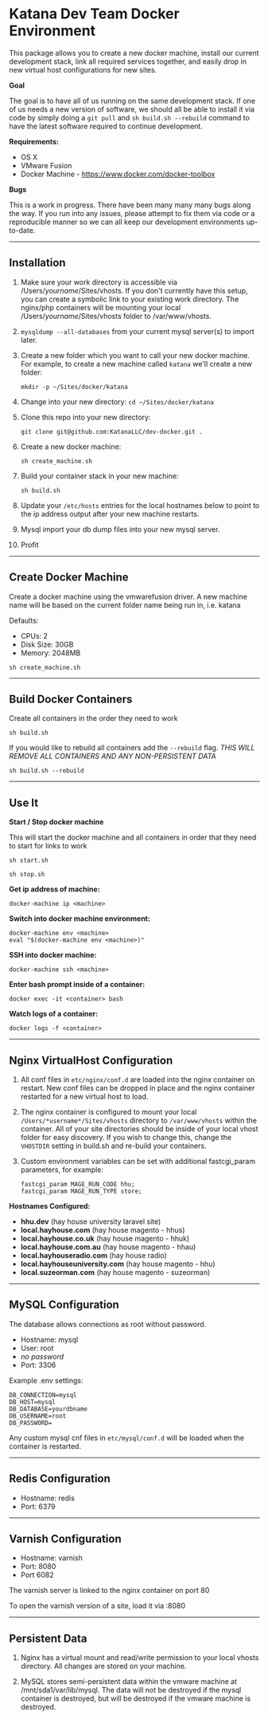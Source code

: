 # Katana Dev Team Docker Environment

This package allows you to create a new docker machine, install our current development stack, 
link all required services together, and easily drop in new virtual host configurations for new sites.

**Goal**

The goal is to have all of us running on the same development stack. If one of us needs a new version of software, 
we should all be able to install it via code by simply doing a `git pull` and `sh build.sh --rebuild` command to have
the latest software required to continue development.

**Requirements:**

* OS X
* VMware Fusion
* Docker Machine - https://www.docker.com/docker-toolbox

**Bugs**

This is a work in progress. There have been many many many bugs along the way. If you run into any issues, please attempt to 
fix them via code or a reproducible manner so we can all keep our development environments up-to-date.

---

## Installation

1. Make sure your work directory is accessible via /Users/*yourname*/Sites/vhosts. If you don't currently have this
setup, you can create a symbolic link to your existing work directory. The nginx/php containers will be mounting your 
local /Users/*yourname*/Sites/vhosts folder to /var/www/vhosts.

2. `mysqldump --all-databases` from your current mysql server(s) to import later.

3. Create a new folder which you want to call your new docker machine. For example, to create a new machine called `katana` we'll create a new folder:
    
    ```
    mkdir -p ~/Sites/docker/katana
    ```

4. Change into your new directory: `cd ~/Sites/docker/katana`

5. Clone this repo into your new directory:

    ```
    git clone git@github.com:KatanaLLC/dev-docker.git .
    ``` 
    
6. Create a new docker machine:

    ```
    sh create_machine.sh
    ```
    
7. Build your container stack in your new machine:

    ```
    sh build.sh
    ```
    
8. Update your `/etc/hosts` entries for the local hostnames below to point to the ip address output after your new machine restarts.

9. Mysql import your db dump files into your new mysql server.

10. Profit


---


## Create Docker Machine

Create a docker machine using the vmwarefusion driver. A new machine name will be based on the current folder name being run in, i.e. katana

Defaults:

* CPUs: 2
* Disk Size: 30GB
* Memory: 2048MB

```
sh create_machine.sh
```

---


## Build Docker Containers

Create all containers in the order they need to work

    sh build.sh
    
If you would like to rebuild all containers add the `--rebuild` flag. 
*THIS WILL REMOVE ALL CONTAINERS AND ANY NON-PERSISTENT DATA*

    sh build.sh --rebuild

    
---


## Use It

**Start / Stop docker machine**

This will start the docker machine and all containers in order that they need to start for links to work

    sh start.sh
    
    sh stop.sh

**Get ip address of machine:**

    docker-machine ip <machine>
    
**Switch into docker machine environment:**

    docker-machine env <machine>
    eval "$(docker-machine env <machine>)"
    
**SSH into docker machine:**

    docker-machine ssh <machine>
    
**Enter bash prompt inside of a container:**

    docker exec -it <container> bash

**Watch logs of a container:**

    docker logs -f <container>

    
---


## Nginx VirtualHost Configuration

1. All conf files in `etc/nginx/conf.d` are loaded into the nginx container on restart. New conf files can be dropped 
in place and the nginx container restarted for a new virtual host to load.

2. The nginx container is configured to mount your local `/Users/*username*/Sites/vhosts` directory to `/var/www/vhosts`
 within the container. All of your site directories should be inside of your local vhost folder for easy discovery. 
 If you wish to change this, change the `VHOSTDIR` setting in build.sh and re-build your containers.
 
3. Custom environment variables can be set with additional fastcgi_param parameters, for example:

    ```
    fastcgi_param MAGE_RUN_CODE hhu;
    fastcgi_param MAGE_RUN_TYPE store;
    ```    
    
**Hostnames Configured:**

* **hhu.dev** (hay house university laravel site)
* **local.hayhouse.com** (hay house magento - hhus)
* **local.hayhouse.co.uk** (hay house magento - hhuk)
* **local.hayhouse.com.au** (hay house magento - hhau)
* **local.hayhouseradio.com** (hay house radio)
* **local.hayhouseuniversity.com** (hay house magento - hhu)
* **local.suzeorman.com** (hay house magento - suzeorman)

    
---

## MySQL Configuration

The database allows connections as root without password.

* Hostname: mysql
* User: root
* *no password*
* Port: 3306

Example .env settings:

    DB_CONNECTION=mysql
    DB_HOST=mysql
    DB_DATABASE=yourdbname
    DB_USERNAME=root
    DB_PASSWORD=
    
Any custom mysql cnf files in `etc/mysql/conf.d` will be loaded when the container is restarted.

---

## Redis Configuration


* Hostname: redis
* Port: 6379

---

## Varnish Configuration 

* Hostname: varnish
* Port: 8080
* Port 6082

The varnish server is linked to the nginx container on port 80

To open the varnish version of a site, load it via :8080


---


## Persistent Data

1. Nginx has a virtual mount and read/write permission to your local vhosts directory. All changes are stored on your machine.

2. MySQL stores semi-persistent data within the vmware machine at /mnt/sda1/var/lib/mysql. The data will not be destroyed if the mysql container is destroyed, but will be destroyed if the vmware machine is destroyed.

